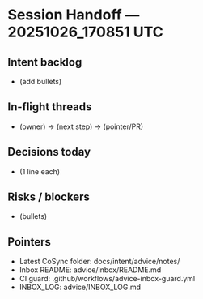 # Session Handoff — 20251026_170851 UTC

## Intent backlog
- (add bullets)

## In-flight threads
- (owner) → (next step) → (pointer/PR)

## Decisions today
- (1 line each)

## Risks / blockers
- (bullets)

## Pointers
- Latest CoSync folder: docs/intent/advice/notes/
- Inbox README: advice/inbox/README.md
- CI guard: .github/workflows/advice-inbox-guard.yml
- INBOX_LOG: advice/INBOX_LOG.md

